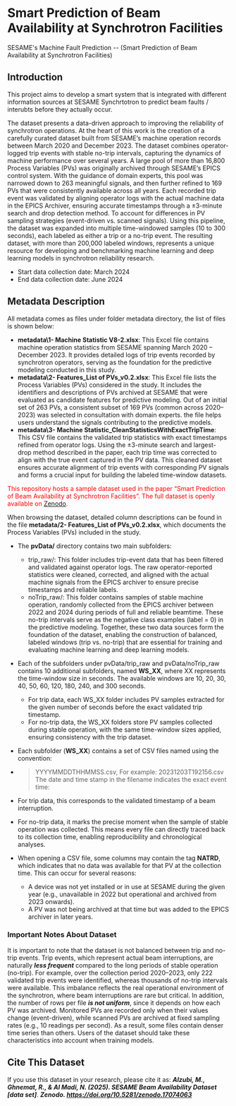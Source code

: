 # Smart Prediction of Beam Availability at Synchrotron Facilities
SESAME's Machine Fault Prediction -- (Smart Prediction of Beam Availability at Synchrotron Facilities)

## Introduction
This project aims to develop a smart system  that is integrated with different information sources at SESAME Synchrtotron to predict beam faults / interubts before they actually occur.

The dataset presents a data-driven approach to improving the reliability of synchrotron operations. At the heart of this work is the creation of a carefully curated dataset built from SESAME’s machine operation records between March 2020 and December 2023. The dataset combines operator-logged trip events with stable no-trip intervals, capturing the dynamics of machine performance over several years. A large pool of more than 16,800 Process Variables (PVs) was originally archived through SESAME’s EPICS control system. With the guidance of domain experts, this pool was narrowed down to 263 meaningful signals, and then further refined to 169 PVs that were consistently available across all years. Each recorded trip event was validated by aligning operator logs with the actual machine data in the EPICS Archiver, ensuring accurate timestamps through a ±3-minute search and drop detection method. To account for differences in PV sampling strategies (event-driven vs. scanned signals). Using this pipeline, the dataset was expanded into multiple time-windowed samples (10 to 300 seconds), each labeled as either a trip or a no-trip event. The resulting dataset, with more than 200,000 labeled windows, represents a unique resource for developing and benchmarking machine learning and deep learning models in synchrotron reliability research.

- Start data collection date:  March 2024
- End data collection date:  June 2024 

## Metadata Description

All metadata comes as files under folder metadata directory, the list of files is shown below: 

  - **metadata\1- Machine Statistic V8-2.xlsx**: This Excel file contains machine operation statistics from SESAME spanning March 2020 – December 2023. It provides detailed logs of trip events recorded by synchrotron operators, serving as the foundation for the predictive modeling conducted in this study.
  - **metadata\2- Features_List of PVs_v0.2.xlsx**: This Excel file lists the Process Variables (PVs) considered in the study. It includes the identifiers and descriptions of PVs archived at SESAME that were evaluated as candidate features for predictive modeling. Out of an initial set of 263 PVs, a consistent subset of 169 PVs (common across 2020–2023) was selected in consultation with domain experts. the file helps users understand the signals contributing to the predictive models.
  - **metadata\3- Machine Statistic_CleanStatisticsWithExactTripTime**: This CSV file contains the validated trip statistics with exact timestamps refined from operator logs. Using the ±3-minute search and largest-drop method described in the paper, each trip time was corrected to align with the true event captured in the PV data. This cleaned dataset ensures accurate alignment of trip events with corresponding PV signals and forms a crucial input for building the labeled time-window datasets.

<span style="color:red;">This repository hosts a sample dataset used in the paper “Smart Prediction of Beam Availability at Synchrotron Facilities”.
The full dataset is openly available on <a href="https://zenodo.org/records/17074063">Zenodo</a>.</span>


When browsing the dataset, detailed column descriptions can be found in the file **metadata/2- Features_List of PVs_v0.2.xlsx**, which documents the Process Variables (PVs) included in the study.
- The **pvData/** directory contains two main subfolders:
  - trip_raw/: This folder includes trip-event data that has been filtered and validated against operator logs. The raw operator-reported statistics were cleaned, corrected, and aligned with the actual machine signals from the EPICS archiver to ensure precise timestamps and reliable labels.
  - noTrip_raw/: This folder contains samples of stable machine operation, randomly collected from the EPICS archiver between 2022 and 2024 during periods of full and reliable beamtime. These no-trip intervals serve as the negative class examples (label = 0) in the predictive modeling.
Together, these two data sources form the foundation of the dataset, enabling the construction of balanced, labeled windows (trip vs. no-trip) that are essential for training and evaluating machine learning and deep learning models.

- Each of the subfolders under pvData/trip_raw and pvData/noTrip_raw contains 10 additional subfolders, named **WS_XX**, where XX represents the time-window size in seconds. The available windows are 10, 20, 30, 40, 50, 60, 120, 180, 240, and 300 seconds.
  - For trip data, each WS_XX folder includes PV samples extracted for the given number of seconds before the exact validated trip timestamp.
  - For no-trip data, the WS_XX folders store PV samples collected during stable operation, with the same time-window sizes applied, ensuring consistency with the trip dataset.

- Each subfolder (**WS_XX**) contains a set of CSV files named using the convention:
- > YYYYMMDDTHHMMSS.csv, For example: 20231203T192156.csv 
The date and time stamp in the filename indicates the exact event time:
- For trip data, this corresponds to the validated timestamp of a beam interruption.
- For no-trip data, it marks the precise moment when the sample of stable operation was collected.
This means every file can directly traced back to its collection time, enabling reproducibility and chronological analyses. 

- When opening a CSV file, some columns may contain the tag **NATRD**, which indicates that no data was available for that PV at the collection time. This can occur for several reasons:
  - A device was not yet installed or in use at SESAME during the given year (e.g., unavailable in 2022 but operational and archived from 2023 onwards).
  - A PV was not being archived at that time but was added to the EPICS archiver in later years.

### Important Notes About Dataset 

It is important to note that the dataset is not balanced between trip and no-trip events. Trip events, which represent actual beam interruptions, are naturally ***less frequent*** compared to the long periods of stable operation (no-trip). For example, over the collection period 2020–2023, only 222 validated trip events were identified, whereas thousands of no-trip intervals were available. This imbalance reflects the real operational environment of the synchrotron, where beam interruptions are rare but critical. In addition, the number of rows per file ***is not uniform***, since it depends on how each PV was archived. Monitored PVs are recorded only when their values change (event-driven), while scanned PVs are archived at fixed sampling rates (e.g., 10 readings per second). As a result, some files contain denser time series than others. Users of the dataset should take these characteristics into account when training models. 

## Cite This Dataset 

If you use this dataset in your research, please cite it as:
***Alzubi, M., Ghnemat, R., & Al Madi, N. (2025). SESAME Beam Availability Dataset [data set]***. ***Zenodo. https://doi.org/10.5281/zenodo.17074063***
